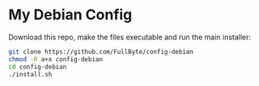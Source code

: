 # My Debian Config

Download this repo, make the files executable and run the main installer:

``` sh
git clone https://github.com/FullByte/config-debian
chmod -R a+x config-debian
cd config-debian
./install.sh
```

